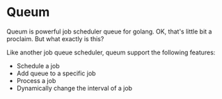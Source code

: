 # Queum

Queum is powerful job scheduler queue for golang. OK, that's little bit a proclaim. But what exactly is this?

Like another job queue scheduler, queum support the following features:

- Schedule a job
- Add queue to a specific job
- Process a job
- Dynamically change the interval of a job
